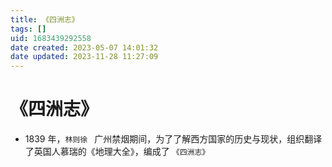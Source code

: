 ```yaml
---
title: 《四洲志》
tags: []
uid: 1683439292558
date created: 2023-05-07 14:01:32
date updated: 2023-11-28 11:27:09
---
```


# 《四洲志》

- 1839 年，`林则徐 ` 广州禁烟期间，为了了解西方国家的历史与现状，组织翻译了英国人慕瑞的《地理大全》，编成了 `《四洲志》`
